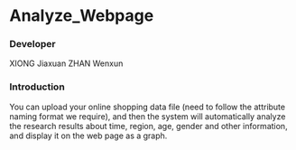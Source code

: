 # Analyze_Webpage

### Developer
XIONG Jiaxuan
ZHAN Wenxun

### Introduction
You can upload your online shopping data file (need to follow the attribute naming format we require), and then the system will automatically analyze the research results about time, region, age, gender and other information, and display it on the web page as a graph.
